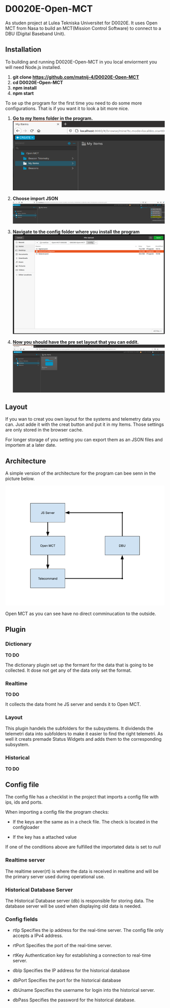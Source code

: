 # D0020E-Open-MCT
As studen project at Lulea Tekniska Universitet for D0020E. It uses Open MCT from Nasa to build an MCT(Mission Control Software) to connect to a DBU (Digital Baseband Unit).

## Installation
To building and running D0020E-Open-MCT in you local enviorment you will need Node.js installed.

1. **git clone https://github.com/matnij-4/D0020E-Open-MCT**
2. **cd D0020E-Open-MCT**
3. **npm install**
4. **npm start**

To se up the program for the first time you need to do some more configurations. That is if you want it to look a bit more nice.

1. **Go to my Items folder in the program.**
![alt text](https://github.com/matnij-4/D0020E-Open-MCT/blob/main/images/configHelp1.PNG?raw=true)

2. **Choose import JSON**
![alt text](https://github.com/matnij-4/D0020E-Open-MCT/blob/main/images/configHelp2.PNG?raw=true)

3. **Navigate to the config folder where you install the program**
![alt text](https://github.com/matnij-4/D0020E-Open-MCT/blob/main/images/configHelp3.PNG?raw=true)

4. **Now you should have the pre set layout that you can eddit.**
![alt text](https://github.com/matnij-4/D0020E-Open-MCT/blob/main/images/configHelp4.PNG?raw=true)

## Layout

If you wan to creat you own layout for the systems and telemetry data you can. Just adde it with the creat button and put it in my Items. Those settings are only stored in the browser cache.

For longer storage of you setting you can export them as an JSON files and importem at a later date.

## Architecture

A simple version of the architecture for the program can bee senn in the picture below.

![alt text](https://github.com/matnij-4/D0020E-Open-MCT/blob/main/images/architecture.png?raw=true)

Open MCT as you can see have no direct comminucation to the outside. 

## Plugin

### Dictionary
**TO DO**

The dictionary plugin set up the formant for the data that is going to be collected. It dose not get any of the data only set the format.

### Realtime
**TO DO**

It collects the data fromt he JS server and sends it to Open MCT.

### Layout
This plugin handels the subfolders for the subsystems. It dividends the telemetri data into subfolders to make it easier to find the right telemetri. As well it creats premade Status Widgets and adds them to the corresponding subsystem.

### Historical
**TO DO**

## Config file

The config file has a checklist in the project that imports a config file with ips, ids and ports.

When importing a config file the program checks:

- If the keys are the same as in a check file. The check is located in the configloader

- If the key has a attached value

If one of the conditions above are fulfilled the importated data is set to *null*

  

### Realtime server

The realtime sever(rt) is where the data is received in realtime and will be the primary server used during operational use.

  

### Historical Database Server

The Historical Database server (db) is responsible for storing data. The database server will be used when displaying old data is needed. 

  

### Config fields

- rtIp 
Specifies the ip address for the real-time server. The config file only accepts a IPv4 address.

- rtPort 
Specifies the port of the real-time server.

- rtKey 
Authentication key for establishing a connection to real-time server.

- dbIp
Specifies the IP address for the historical database

- dbPort 
Specifies the port for the historical database

- dbUname
Specifies the username for login into the historical server.

- dbPass 
Specifies the password for the historical database.